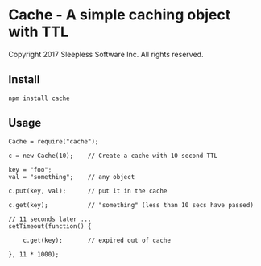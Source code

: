
# Cache - A simple caching object with TTL

Copyright 2017 Sleepless Software Inc. All rights reserved.


## Install

	npm install cache


## Usage

	Cache = require("cache");

	c = new Cache(10);    // Create a cache with 10 second TTL

	key = "foo";
	val = "something";    // any object

	c.put(key, val);      // put it in the cache

	c.get(key);           // "something" (less than 10 secs have passed)

	// 11 seconds later ...
	setTimeout(function() {

		c.get(key);       // expired out of cache

	}, 11 * 1000);





